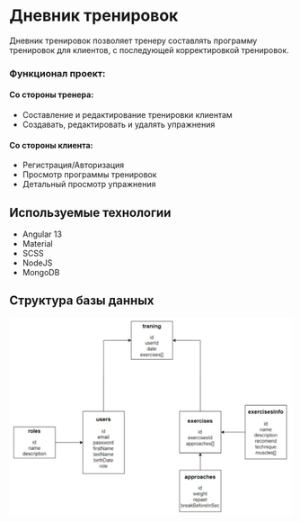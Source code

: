 # Дневник тренировок

Дневник тренировок позволяет тренеру составлять программу тренировок для клиентов, с последующей корректировкой тренировок.

### Функционал проект:
#### Со стороны тренера:
- Составление и редактирование тренировки клиентам 
- Создавать, редактировать и удалять упражнения

#### Со стороны клиента:
- Регистрация/Авторизация 
- Просмотр программы тренировок 
- Детальный просмотр упражнения

## Используемые технологии

- Angular 13
- Material
- SCSS
- NodeJS
- MongoDB

## Структура базы данных

![Структура БД](https://raw.githubusercontent.com/Sergej96/training-diary/main/doc/bd-schema.jpg)
